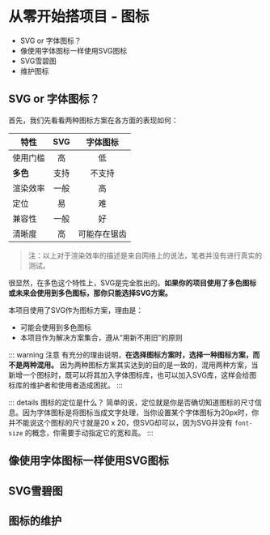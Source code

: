 # 从零开始搭项目 - 图标

- SVG or 字体图标？
- 像使用字体图标一样使用SVG图标
- SVG雪碧图
- 维护图标

## SVG or 字体图标？

首先，我们先看看两种图标方案在各方面的表现如何：

| 特性 | SVG | 字体图标 |
| -- | :--: | :--: |
| 使用门槛 | 高 | 低 | 
| **多色** | 支持 | 不支持 |
| 渲染效率 | 一般 | 高 |
| 定位 | 易 | 难 |
| 兼容性 | 一般 | 好 | 
| 清晰度 | 高 | 可能存在锯齿 |

> 注：以上对于渲染效率的描述是来自网络上的说法，笔者并没有进行真实的测试。

很显然，在多色这个特性上，SVG是完全胜出的。**如果你的项目使用了多色图标或未来会使用到多色图标，那你只能选择SVG方案。**

本项目使用了SVG作为图标方案，理由是：

- 可能会使用到多色图标
- 本项目作为解决方案集合，遵从“用新不用旧”的原则

::: warning 注意
有充分的理由说明，**在选择图标方案时，选择一种图标方案，而不是两种混用。** 因为两种图标方案其实达到的目的是一致的，混用两种方案，当新增一个图标时，既可以将其加入字体图标库，也可以加入SVG库，这样会给图标库的维护者和使用者造成困扰。
:::

::: details 图标的定位是什么？
简单的说，定位就是你是否确切知道图标的尺寸信息。因为字体图标是将图标当成文字处理，当你设置某个字体图标为20px时，你并不能说这个图标的尺寸就是20 x 20，但SVG却可以，因为SVG并没有 `font-size` 的概念，你需要手动指定它的宽和高。
:::


## 像使用字体图标一样使用SVG图标

<Todo />

## SVG雪碧图

<Todo />

## 图标的维护

<Todo />

